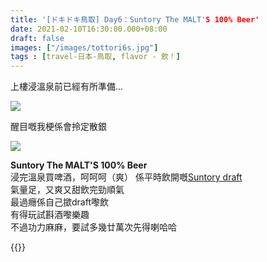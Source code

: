 ```yaml
---
title: '[ドキドキ鳥取] Day6：Suntory The MALT'S 100% Beer'
date: 2021-02-10T16:30:00.000+08:00
draft: false
images: ["/images/tottori6s.jpg"]
tags : [travel-日本-鳥取, flavor - 飲！]
---
```


上樓浸溫泉前已經有所準備...

![](/images/tottori6s1.jpg)

醒目嘅我梗係會拎定散銀  

![](/images/tottori6s.jpg)

**Suntory The MALT'S 100% Beer**  
浸完溫泉買啤酒，呵呵呵（爽） 
係平時飲開嘅[Suntory draft](https://hidie.net/suntorypremium/)  
氣量足，又爽又甜飲完勁順氣  
最過癮係自己撳draft嚟飲  
有得玩試斟酒嚟樂趣  
不過功力麻麻，要試多幾廿萬次先得喇哈哈  

  
{{<tottori>}}  

